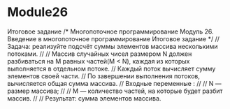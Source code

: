 # Module26
Итоговое задание
/*	Многопоточное программирование
	Модуль 26. Введение в многопоточное программирование
	Итоговое задание
*/
// Задача: реализуйте подсчёт суммы элементов массива несколькими потоками.
//
//  Массив случайных чисел размером N должен разбиваться на M равных частей(M < N), каждая из которых выполняется в отдельном потоке.
//	Каждый поток вычисляет сумму элементов своей части.
//	По завершении выполнения потоков, вычисляется общая сумма массива.
//	Входные переменные :
//
//  N — размер массива;
//
//  M — количество частей, на которые будет разбит массив.
//
//  Результат: сумма элементов массива.
